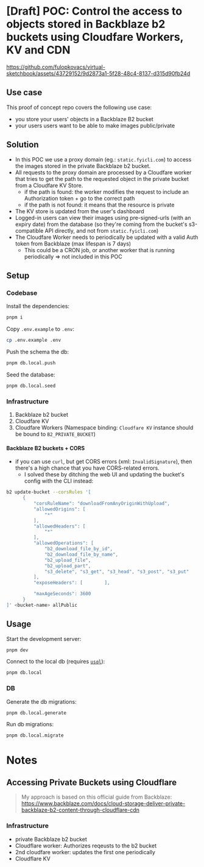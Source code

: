# [Draft] POC: Control the access to objects stored in Backblaze b2 buckets using Cloudfare Workers, KV and CDN

https://github.com/fulopkovacs/virtual-sketchbook/assets/43729152/9d2873a1-5f28-48c4-8137-d315d90fb24d

## Use case

This proof of concept repo covers the following use case:

- you store your users' objects in a Backblaze B2 bucket
- your users users want to be able to make images public/private

## Solution

- In this POC we use a proxy domain (eg.: `static.fyicli.com`) to access the images stored in the private Backblaze b2 bucket.
- All requests to the proxy domain are processed by a Cloudfare worker that tries to get the path to the requested object in the private bucket from a Cloudfare KV Store.
  - if the path is found: the worker modifies the request to include an Authorization token + go to the correct path
  - if the path is not found: it means that the resource is private
- The KV store is updated from the user's dashboard
- Logged-in users can view their images using pre-signed-urls (with an expiry date) from the database (so they're coming from the bucket's s3-compatible API directly, and not from `static.fyicli.com`)
- The Cloudfare Worker needs to periodically be updated with a valid Auth token from Backblaze (max lifespan is 7 days)
  - This could be a CRON job, or another worker that is running periodically => not included in this POC

## Setup

### Codebase

Install the dependencies:

```bash
pnpm i
```

Copy `.env.example` to `.env`:

```bash
cp .env.example .env
```

Push the schema the db:

```bash
pnpm db.local.push
```

Seed the database:

```bash
pnpm db.local.seed
```

### Infrastructure

1. Backblaze b2 bucket
2. Cloudfare KV
3. Cloudfare Workers (Namespace binding: `Cloudfare KV` instance should be bound to `B2_PRIVATE_BUCKET`)

#### Backblaze B2 buckets + CORS

- if you can use `curl`, but get CORS errors (xml: `InvalidSignature`), then there's a high chance that you have CORS-related errors.
  - I solved these by ditching the web UI and updating the bucket's config with the CLI instead:

```bash
b2 update-bucket --corsRules '[
      {
          "corsRuleName": "downloadFromAnyOriginWithUpload",
          "allowedOrigins": [
              "*"
          ],
          "allowedHeaders": [
              "*"
          ],
          "allowedOperations": [
              "b2_download_file_by_id",
              "b2_download_file_by_name",
              "b2_upload_file",
              "b2_upload_part",
              "s3_delete", "s3_get", "s3_head", "s3_post", "s3_put"
          ],
          "exposeHeaders": [        ],

          "maxAgeSeconds": 3600
      }
]' <bucket-name> allPublic
```

## Usage

Start the development server:

```bash
pnpm dev
```

Connect to the local db (requires [`usql`](https://github.com/xo/usql)):

```bash
pnpm db.local
```

### DB

Generate the db migrations:

```bash
pnpm db.local.generate
```

Run db migrations:

```bash
pnpm db.local.migrate
```

# Notes

## Accessing Private Buckets using Cloudflare

> My approach is based on this official guide from Backblaze:
> https://www.backblaze.com/docs/cloud-storage-deliver-private-backblaze-b2-content-through-cloudflare-cdn

### Infrastructure

- private Backblaze b2 bucket
- Cloudflare worker: Authorizes reqeusts to the b2 bucket
- 2nd cloudfare worker: updates the first one periodically
- Cloudflare KV
